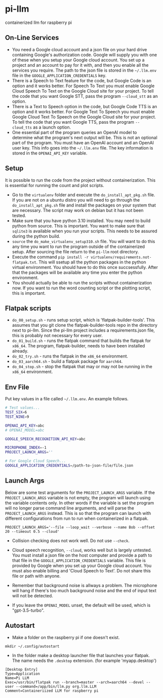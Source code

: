 # pi-llm
containerized llm for raspberry pi

## On-Line Services

- You need a Google cloud account and a json file on your hard drive containing Google's authorization code. Google will supply you with one of these when you setup your Google cloud account. You set up a project and an account to pay for it with, and then you enable all the services you require. The path to the json file is stored in the `~/.llm.env` file in the `GOOGLE_APPLICATION_CREDENTIALS` key.
- There is a Speech to Text feature for the code, but Google Code is an option and it works better. For Speech To Text you must enable Google Cloud Speech To Text on the Google Cloud site for your project. To tell the code that you want Google STT, pass the program `--cloud_stt` as an option.
- There is a Text to Speech option in the code, but Google Code TTS is an option and it works better. For Google Text To Speech you must enable Google Cloud Text To Speech on the Google Cloud site for your project. To tell the code that you want Google TTS, pass the program `--cloud_tts` as a launch option.
- One essential part of the program queries an OpenAI model to determine what the program's next output will be. This is not an optional part of the program. You must have an OpenAI account and an OpenAI user key. This info goes into the `~/.llm.env` file. The key information is stored in the `OPENAI_API_KEY` variable.

## Setup 
It is possible to run the code from the project without containerization. This is essential for running the count and plot scripts.

- Go to the `virtualenv` folder and execute the `do_install_apt_pkg.sh` file. If you are not on a ubuntu distro you will need to  go through the `do_install_apt_pkg.sh` file and install the packages on your system that are necessary. The script may work on debian but it has not been tested.
- Make sure that you have python 3.10 installed. You may need to build python from source. This is important. You want to make sure that `sqlite3` is available when you run your scripts. This needs to be assured during the python build.
- `source` the `do_make_virtualenv_setup310.sh` file. You will want to do this any time you want to run the program outside of the containerized setup. After sourcing the file return to the `pi-llm` root directory. 
- Execute the command `pip install -r virtualenv/requirements.not-flatpak.txt`. This will ssetup all the python packages in the python virtual environment. You should have to do this once succsessfully. After that the packages will be available any time you enter the python environment.
- You should actually be able to run the scripts without containerization now. If you want to run the word counting script or the plotting script, this is important.

## Flatpak scripts

- `do_00_setup.sh` - runs setup script, which is 'flatpak-builder-tools'. This assumes that you git clone the flatpak-builder-tools repo in the directory next to pi-llm. Since the pi-llm project includes a requirements.json file, this is probably not necessary for every user.
- `do_01_build.sh` - runs the flatpak command that builds the flatpak for `x86_64`. The program, flatpak-builder, needs to have been installed already.
- `do_02_try.sh` - runs the flatpak in the `x86_64` environment. 
- `do_03_aarch64.sh` - build a flatpak package for `aarch64`.
- `do_04_stop.sh` - stop the flatpak that may or may not be running in the `x86_64` environment.

## Env File

Put key values in a file called `~/.llm.env`. An example follows.

```bash
# Test values...
TEST_SIX=6
TEST_NINE=9

OPENAI_API_KEY=abc
# OPENAI_MODEL=abc

GOOGLE_SPEECH_RECOGNITION_API_KEY=abc

MICROPHONE_INDEX=-1
PROJECT_LAUNCH_ARGS=''

# For Google Cloud Speech...
GOOGLE_APPLICATION_CREDENTIALS=/path-to-json-file/file.json

```
## Launch Args 

Below are some test arguments for the `PROJECT_LAUNCH_ARGS` variable. If the `PROJECT_LAUNCH_ARGS` variable is not empty, the program will launch using the variable contents only. In other words if the variable is set the program will no longer parse command line arguments, and will parse the `PROJECT_LAUNCH_ARGS` instead. This is so that the program can launch with different configurations from run to run when containerized in a flatpak.

```
PROJECT_LAUNCH_ARGS='--file --loop_wait --verbose --name Bob --offset 20 --timeout 0.5 --cloud'
```

- Collision checking does not work well. Do not use `--check`. 

- Cloud speech recognition, `--cloud`, works well but is largely untested. You must install a json file on the host computer and provide a path to that file in the `GOOGLE_APPLICATION_CREDENTIALS` variable. This file is provided by Google when you set up your Google cloud account. You must also enable billing and 'Cloud Speech to Text'. Do not share this file or path with anyone.

- Remember that background noise is allways a problem. The microphone will hang if there's too much background noise and the end of input text will not be detected.

- If you leave the `OPENAI_MODEL` unset, the default will be used, which is "gpt-3.5-turbo".

## Autostart

- Make a folder on the raspberry pi if one doesn't exist.
```
mkdir ~/.config/autostart 
```
- In the folder make a desktop launcher file that launches your flatpak. The name needs the `.desktop` extension. (for example 'myapp.desktop')
```
[Desktop Entry]
Type=Application
Name=Pi LLM 
Exec=/usr/bin/flatpak run --branch=master --arch=aarch64 --devel --user --command=/app/bin/llm.py org.llm.LLM 
Comment=Containeriized LLM for raspberry pi 
```

